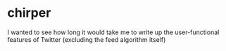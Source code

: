 # chirper
I wanted to see how long it would take me to write up the user-functional features of Twitter (excluding the feed algorithm itself)
